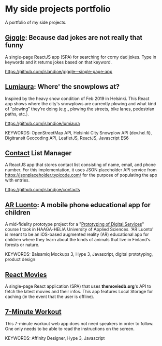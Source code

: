 
# My side projects portfolio
A portfolio of my side projects.

## [Giggle](https://compendium.xyz/portfolio/giggle): Because dad jokes are not really that funny

A single-page ReactJS app (SPA) for searching for corny dad jokes. Type in keywords and it returns jokes based on that keyword.

https://github.com/islandjoe/giggle--single-page-app

## [Lumiaura](https://compendium.xyz/portfolio/lumiaura): Where' the snowplows at?

Inspired by the heavy snow condition of Feb 2019 in Helsinki. This React app shows where the city's snowplows are currently plowing and what kind of "plowing" they're doing (e.g., plowing the streets, bike lanes, pedestrian paths, etc.).

https://github.com/islandjoe/lumiaura

KEYWORDS: OpenStreetMap API, Helsinki City Snowplow API (dev.hel.fi), Digitransit Geocoding API, LeafletJS, ReactJS, Javascript ES6

## [Contact](https://compendium.xyz/portfolio/contacts) List Manager

A ReactJS app that stores contact list consisting of name, email, and phone number. For this implementation, it uses JSON placeholder API service from https://jsonplaceholder.typicode.com/ for the purpose of populating the app with entries.

https://github.com/islandjoe/contacts

## [AR Luonto](https://compendium.xyz/portfolio/ar-prototype/): A mobile phone educational app for children

A mid-fidelity prototype project for a "[Prototyping of Digital Services](http://www.haaga-helia.fi/en/opinto-opas/opintojaksokuvaukset/DIG4TF003)" course I took in HAAGA-HELIA University of Applied Sciences. 'AR Luonto' is meant to be an iOS-based augmented reality (AR) educational app for children where they learn about the kinds of animals that live in Finland's forests or nature.

KEYWORDS: Balsamiq Mockups 3, Hype 3, Javascript, digital prototyping, product design

## [React Movies](https://compendium.xyz/portfolio/movies/)

A single-page React application (SPA) that uses __themoviedb.org__'s API to fetch the latest movies and their infos. This app features Local Storage for caching (in the event that the user is offline).

## [7-Minute Workout](https://compendium.xyz/portfolio/7-minute-workout/)

This 7-minute workout web app does not need speakers in order to follow. One only needs to be able to read the instructions on the screen. 

KEYWORDS: Affinity Designer, Hype 3, Javascript

